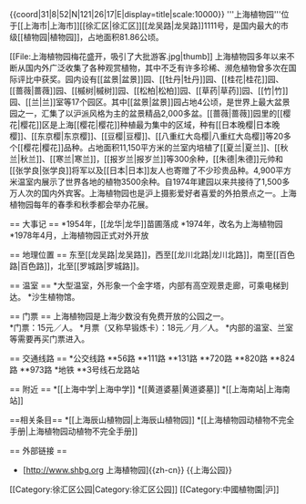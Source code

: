 {{coord|31|8|52|N|121|26|17|E|display=title|scale:10000}}
'''上海植物园'''位于[[上海市|上海市]][[徐汇区|徐汇区]][[龙吴路|龙吴路]]1111号，是国内最大的市级[[植物园|植物园]]，占地面积81.86公顷。

[[File:上海植物园梅花盛开，吸引了大批游客.jpg|thumb]]
上海植物园多年以来不断从国内外广泛收集了各种观赏植物，其中不乏有许多珍稀、濒危植物曾多次在国际评比中获奖。园内设有[[盆景|盆景]]园、[[牡丹|牡丹]]园、[[桂花|桂花]]园、[[蔷薇|蔷薇]]园、[[槭树|槭树]]园、[[松柏|松柏]]园、[[草药|草药]]园、[[竹|竹]]园、[[兰|兰]]室等17个园区。其中[[盆景|盆景]]园占地4公顷，是世界上最大盆景园之一，汇集了以沪派风格为主的盆景精品2,000多盆。[[蔷薇|蔷薇]]园里的[[樱花|樱花]]区是上海[[樱花|樱花]]种植最为集中的区域，种有[[日本晚樱|日本晚樱]]、[[东京樱|东京樱]]、[[豆樱|豆樱]]、[[八重红大岛樱|八重红大岛樱]]等20多个[[樱花|樱花]]品种。占地面积11,150平方米的兰室内培植了[[夏兰|夏兰]]、[[秋兰|秋兰]]、[[寒兰|寒兰]]，[[报岁兰|报岁兰]]等300余种，[[朱德|朱德]]元帅和[[张学良|张学良]]将军以及[[日本|日本]]友人也寄赠了不少珍贵品种。4,900平方米温室内展示了世界各地的植物3500余种。自1974年建园以来共接待了1,500多万人次的国内外宾客。上海植物园也是沪上摄影爱好者喜爱的外拍景点之一。上海植物园每年的春季和秋季都会举办花展。

== 大事记 ==
*1954年，[[龙华|龙华]]苗圃落成
*1974年，改名为上海植物园
*1978年4月，上海植物园正式对外开放

== 地理位置 ==
东至[[龙吴路|龙吴路]]，西至[[龙川北路|龙川北路]]，南至[[百色路|百色路]]，北至[[罗城路|罗城路]]。

== 温室 ==
*大型温室，外形象一个金字塔，内部有高空观景走廊，可乘电梯到达。
*沙生植物馆。

== 门票 ==
上海植物园是上海少数没有免费开放的公园之一。<br />
*门票：15元／人。
*月票（又称早锻炼卡）：18元／月／人。
*内部的温室、兰室等需要再买门票进入。

== 交通线路 ==
*公交线路
**56路 
**111路
**131路
**720路
**820路
**824路
**973路
*地铁
**3号线石龙路站

== 附近 ==
*[[上海中学|上海中学]]
*[[黄道婆墓|黄道婆墓]]
*[[上海南站|上海南站]]

==相关条目==
*[[上海辰山植物园|上海辰山植物园]]
*[[上海植物园动植物不完全手册|上海植物园动植物不完全手册]]

== 外部链接 ==
* [http://www.shbg.org 上海植物园]{{zh-cn}}
{{上海公园}}

[[Category:徐汇区公园|Category:徐汇区公园]]
[[Category:中國植物園|沪]]
